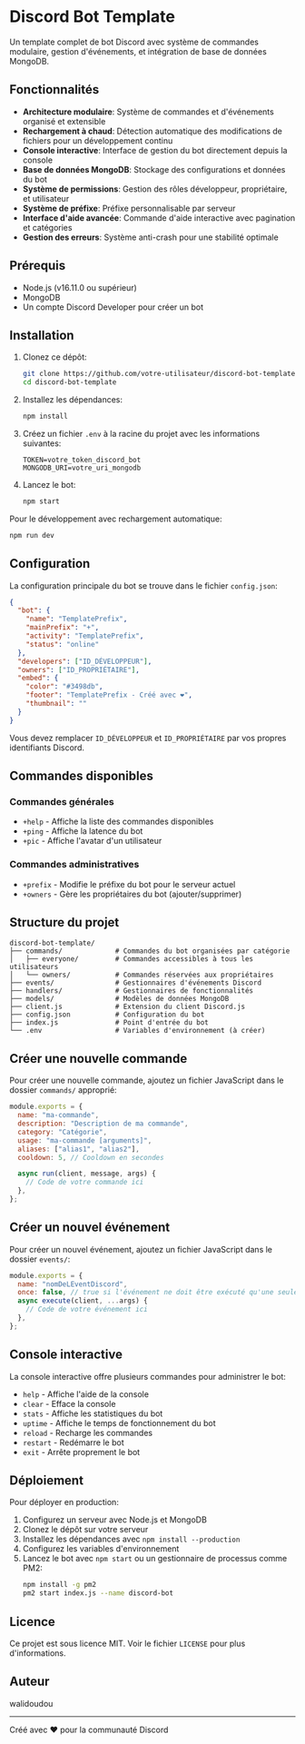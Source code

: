 # Discord Bot Template

Un template complet de bot Discord avec système de commandes modulaire, gestion d'événements, et intégration de base de données MongoDB.

## Fonctionnalités

- **Architecture modulaire**: Système de commandes et d'événements organisé et extensible
- **Rechargement à chaud**: Détection automatique des modifications de fichiers pour un développement continu
- **Console interactive**: Interface de gestion du bot directement depuis la console
- **Base de données MongoDB**: Stockage des configurations et données du bot
- **Système de permissions**: Gestion des rôles développeur, propriétaire, et utilisateur
- **Système de préfixe**: Préfixe personnalisable par serveur
- **Interface d'aide avancée**: Commande d'aide interactive avec pagination et catégories
- **Gestion des erreurs**: Système anti-crash pour une stabilité optimale

## Prérequis

- Node.js (v16.11.0 ou supérieur)
- MongoDB
- Un compte Discord Developer pour créer un bot

## Installation

1. Clonez ce dépôt:

   ```bash
   git clone https://github.com/votre-utilisateur/discord-bot-template.git
   cd discord-bot-template
   ```

2. Installez les dépendances:

   ```bash
   npm install
   ```

3. Créez un fichier `.env` à la racine du projet avec les informations suivantes:

   ```
   TOKEN=votre_token_discord_bot
   MONGODB_URI=votre_uri_mongodb
   ```

4. Lancez le bot:
   ```bash
   npm start
   ```

Pour le développement avec rechargement automatique:

```bash
npm run dev
```

## Configuration

La configuration principale du bot se trouve dans le fichier `config.json`:

```json
{
  "bot": {
    "name": "TemplatePrefix",
    "mainPrefix": "+",
    "activity": "TemplatePrefix",
    "status": "online"
  },
  "developers": ["ID_DÉVELOPPEUR"],
  "owners": ["ID_PROPRIÉTAIRE"],
  "embed": {
    "color": "#3498db",
    "footer": "TemplatePrefix - Créé avec ❤️",
    "thumbnail": ""
  }
}
```

Vous devez remplacer `ID_DÉVELOPPEUR` et `ID_PROPRIÉTAIRE` par vos propres identifiants Discord.

## Commandes disponibles

### Commandes générales

- `+help` - Affiche la liste des commandes disponibles
- `+ping` - Affiche la latence du bot
- `+pic` - Affiche l'avatar d'un utilisateur

### Commandes administratives

- `+prefix` - Modifie le préfixe du bot pour le serveur actuel
- `+owners` - Gère les propriétaires du bot (ajouter/supprimer)

## Structure du projet

```
discord-bot-template/
├── commands/             # Commandes du bot organisées par catégorie
│   ├── everyone/         # Commandes accessibles à tous les utilisateurs
│   └── owners/           # Commandes réservées aux propriétaires
├── events/               # Gestionnaires d'événements Discord
├── handlers/             # Gestionnaires de fonctionnalités
├── models/               # Modèles de données MongoDB
├── client.js             # Extension du client Discord.js
├── config.json           # Configuration du bot
├── index.js              # Point d'entrée du bot
└── .env                  # Variables d'environnement (à créer)
```

## Créer une nouvelle commande

Pour créer une nouvelle commande, ajoutez un fichier JavaScript dans le dossier `commands/` approprié:

```javascript
module.exports = {
  name: "ma-commande",
  description: "Description de ma commande",
  category: "Catégorie",
  usage: "ma-commande [arguments]",
  aliases: ["alias1", "alias2"],
  cooldown: 5, // Cooldown en secondes

  async run(client, message, args) {
    // Code de votre commande ici
  },
};
```

## Créer un nouvel événement

Pour créer un nouvel événement, ajoutez un fichier JavaScript dans le dossier `events/`:

```javascript
module.exports = {
  name: "nomDeLEventDiscord",
  once: false, // true si l'événement ne doit être exécuté qu'une seule fois
  async execute(client, ...args) {
    // Code de votre événement ici
  },
};
```

## Console interactive

La console interactive offre plusieurs commandes pour administrer le bot:

- `help` - Affiche l'aide de la console
- `clear` - Efface la console
- `stats` - Affiche les statistiques du bot
- `uptime` - Affiche le temps de fonctionnement du bot
- `reload` - Recharge les commandes
- `restart` - Redémarre le bot
- `exit` - Arrête proprement le bot

## Déploiement

Pour déployer en production:

1. Configurez un serveur avec Node.js et MongoDB
2. Clonez le dépôt sur votre serveur
3. Installez les dépendances avec `npm install --production`
4. Configurez les variables d'environnement
5. Lancez le bot avec `npm start` ou un gestionnaire de processus comme PM2:
   ```bash
   npm install -g pm2
   pm2 start index.js --name discord-bot
   ```

## Licence

Ce projet est sous licence MIT. Voir le fichier `LICENSE` pour plus d'informations.

## Auteur

walidoudou

---

Créé avec ❤️ pour la communauté Discord
